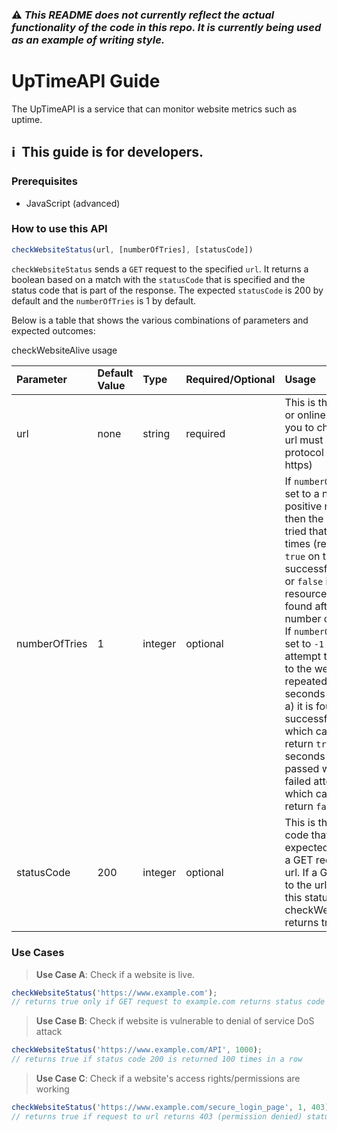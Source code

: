 ### ⚠️ _This README does not currently reflect the actual functionality of the code in this repo. It is currently being used as an example of writing style._

# UpTimeAPI Guide
The UpTimeAPI is a service that can monitor website metrics such as uptime.

## :information_source:&nbsp; This guide is for developers.

### Prerequisites
- JavaScript (advanced)

### How to use this API

```javascript
checkWebsiteStatus(url, [numberOfTries], [statusCode])
```

`checkWebsiteStatus` sends a `GET` request to the specified `url`. It returns a boolean based on a match with the `statusCode` that is specified and the status code that is part of the response. The expected `statusCode` is 200 by default and the `numberOfTries` is 1 by default.

Below is a table that shows the various combinations of parameters and expected outcomes:

<table>
  <theader>
    <tr>checkWebsiteAlive usage</tr>
    <tr>
      <td><strong>Parameter</td>
      <td><strong>Default Value</strong></td>
      <td><strong>Type</strong></td>
      <td><strong>Required/Optional</strong></td>
      <td><strong>Usage</strong></td>
    </tr>
  </theader>
  <tbody>
    <tr>
     <td>url</td>
      <td>none</td>
      <td>string</td>
     <td>required</td>
     <td>This is the website or online resource you to check. The url must include the protocol (http or https)</td>     
    </tr>
    <tr>
    <td>numberOfTries</td>
      <td>1</td>
      <td>integer</td>
     <td>optional</td>
      <td>If <code>numberOfTries</code> is set to a non-zero positive number, then the url will be tried that many times (returning <code>true</code> on the first successful attempt or <code>false</code> if the resource cannot be found after that number of tries. 
        <br/>If <code>numberOfTries</code> is set to <code>-1</code> the API will attempt to connect to the website repeatedly for 10 seconds until either: a) it is found successfully, in which case it will return <code>true</code> or b) 10 seconds has passed with only failed attempts in which case it will return <code>false</code>.</td>
    </tr>
    <tr>
     <td>statusCode</td>
      <td>200</td>
      <td>integer</td>
     <td>optional</td>
     <td>This is the status code that is expected based on a GET request to the url. If a GET request to the url returns this status code, checkWebsiteStatus returns true. </td>     
    </tr>
  </tbody>
</table>

### Use Cases
>**Use Case A**: Check if a website is live.
```javascript
checkWebsiteStatus('https://www.example.com');
// returns true only if GET request to example.com returns status code 200
```

>**Use Case B**: Check if website is vulnerable to denial of service DoS attack
```javascript
checkWebsiteStatus('https://www.example.com/API', 1000);
// returns true if status code 200 is returned 100 times in a row
```

>**Use Case C**: Check if a website's access rights/permissions are working
```javascript
checkWebsiteStatus('https://www.example.com/secure_login_page', 1, 403);
// returns true if request to url returns 403 (permission denied) status code
```
